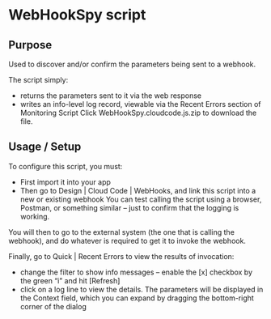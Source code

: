 # WebHookSpy script
## Purpose
Used to discover and/or confirm the parameters being sent to a webhook.

The script simply:

* returns the parameters sent to it via the web response
* writes an info-level log record, viewable via the Recent Errors section of Monitoring
Script
Click WebHookSpy.cloudcode.js.zip to download the file.

## Usage / Setup
To configure this script, you must:

* First import it into your app
* Then go to Design | Cloud Code | WebHooks, and link this script into a new or existing webhook
You can test calling the script using a browser, Postman, or something similar – just to confirm that the logging is working.

You will then to go to the external system (the one that is calling the webhook), and do whatever is required to get it to invoke the webhook.

Finally, go to Quick | Recent Errors to view the results of invocation:

* change the filter to show info messages – enable the [x] checkbox by the green “i” and hit [Refresh]
* click on a log line to view the details. The parameters will be displayed in the Context field, which you can expand by dragging the bottom-right corner of the dialog